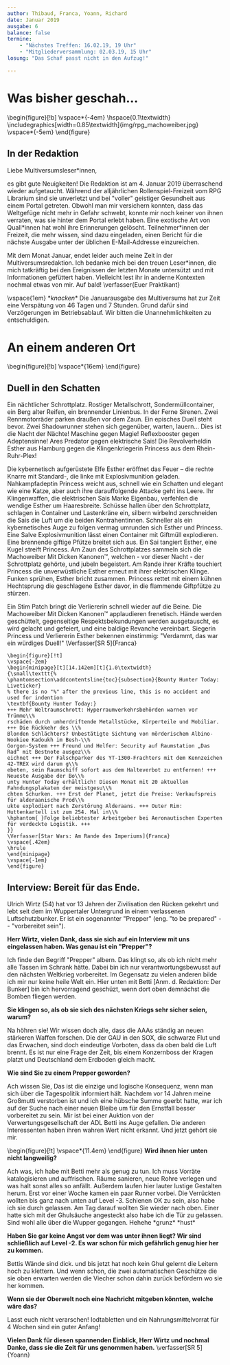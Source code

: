 ```yaml
---
author: Thibaud, Franca, Yoann, Richard
date: Januar 2019
ausgabe: 6
balance: false
termine:
    - "Nächstes Treffen: 16.02.19, 19 Uhr"
    - "Mitgliederversammlung: 02.03.19, 15 Uhr"
losung: "Das Schaf passt nicht in den Aufzug!"

---
```


# Was bisher geschah...

\begin{figure}[!b]
\vspace*{-4em}
\hspace{0.1\textwidth}
\includegraphics[width=0.85\textwidth]{img/rpg_machoweiber.jpg}
\vspace*{-5em}
\end{figure}

## In der Redaktion
Liebe Multiversumsleser\*innen,

es gibt gute Neuigkeiten! Die Redaktion ist am 4. Januar 2019 überraschend wieder aufgetaucht. Während der alljährlichen Rollenspiel-Freizeit vom RPG Librarium sind sie unverletzt und bei "voller" geistiger Gesundheit aus einem Portal getreten. Obwohl man mir versichern konnten, dass das Weltgefüge nicht mehr in Gefahr schwebt, konnte mir noch keiner von ihnen verraten, was sie hinter dem Portal erlebt haben. Eine exotische Art von Quall\*innen hat wohl ihre Erinnerungen gelöscht. Teilnehmer\*innen der Freizeit, die mehr wissen, sind dazu eingeladen, einen Bericht für die nächste Ausgabe unter der üblichen E-Mail-Addresse einzureichen.

Mit dem Monat Januar, endet leider auch meine Zeit in der Multiversumsredaktion. Ich bedanke mich bei den treuen Leser*innen, die mich tatkräftig bei den Ereignissen der letzten Monate untersützt und mit Informationen gefüttert haben. Vielleicht lest ihr in anderne Kontexten nochmal etwas von mir. Auf bald!
\verfasser{Euer Praktikant}

\vspace{1em}
\**knacken*\* Die Januarausgabe des Multiversums hat zur Zeit eine Verspätung von 46 Tagen und 7 Stunden. Grund dafür sind Verzögerungen im Betriebsablauf. Wir bitten die Unannehmlichkeiten zu entschuldigen.

# An einem anderen Ort

<!-- hack preventing text from floating into the image -->
\begin{figure}[!b]
\vspace*{16em}
\end{figure}

## Duell in den Schatten
Ein nächtlicher Schrottplatz. Rostiger Metallschrott, Sondermüllcontainer, ein Berg alter Reifen, ein brennender Linienbus. In der Ferne Sirenen. Zwei Rennmotorräder parken draußen vor dem Zaun. Ein episches Duell steht bevor. Zwei Shadowrunner stehen sich gegenüber, warten, lauern… Dies ist die Nacht der Nächte! Maschine gegen Magie! Reflexbooster gegen Adeptensinne! Ares Predator gegen elektrische Sais! Die Revolverheldin Esther aus Hamburg gegen die Klingenkriegerin Princess aus dem Rhein-Ruhr-Plex!

Die kybernetisch aufgerüstete Elfe Esther eröffnet das Feuer – die rechte Knarre mit Standard-, die linke mit Explosivmunition geladen. Nahkampfadeptin Princess weicht aus, schnell wie ein Schatten und elegant wie eine Katze, aber auch ihre darauffolgende Attacke geht ins Leere. Ihr Klingenwaffen, die elektrischen Sais Marke Eigenbau, verfehlen die wendige Esther um Haaresbreite. Schüsse hallen über den Schrottplatz, schlagen in Container und Lastenkräne ein, silbern wirbelnd zerschneiden die Sais die Luft um die beiden Kontrahentinnen. Schneller als ein kybernetisches Auge zu folgen vermag umrunden sich Esther und Princess. Eine Salve Explosivmunition lässt einen Container mit Giftmüll explodieren. Eine brennende giftige Pfütze breitet sich aus. Ein Sai tangiert Esther, eine Kugel streift Princess. Am Zaun des Schrottplatzes sammeln sich die Machoweiber Mit Dicken Kanonen™, welchen - vor dieser Nacht - der Schrottplatz gehörte, und jubeln begeistert. Am Rande ihrer Kräfte touchiert Princess die unverwüstliche Esther erneut mit ihrer elektrischen Klinge. Funken sprühen, Esther bricht zusammen. Princess rettet mit einem kühnen Hechtsprung die geschlagene Esther davor, in die flammende Giftpfütze zu stürzen.

Ein Stim Patch bringt die Verliererin schnell wieder auf die Beine. Die Machoweiber Mit Dicken Kanonen™ applaudieren frenetisch. Hände werden geschüttelt, gegenseitige Respektsbekundungen werden ausgetauscht, es wird gelacht und gefeiert, und eine baldige Revanche vereinbart. Siegerin Princess und Verliererin Esther bekennen einstimmig: "Verdammt, das war ein würdiges Duell!"
\Verfasser[SR 5]{Franca}

```{=tex}
\begin{figure}[!t]
\vspace{-2em}
\begin{minipage}[t][14.142em][t]{1.0\textwidth}
{\small\texttt{%
\phantomsection\addcontentsline{toc}{subsection}{Bounty Hunter Today: Liveticker}
% there is no "%" after the previous line, this is no accident and used for indention
\textbf{Bounty Hunter Today:}
+++ Mehr Weltraumschrott: Hyperraumverkehrsbehörden warnen vor Trümme\\%
rschäden durch umherdriftende Metallstücke, Körperteile und Mobiliar. +++ Die Rückkehr des \\%
Blonden Schlächters? Unbestätigte Sichtung von mörderischem Albino-Wookiee Kadoukh im Besh-\\%
Gorgon-System +++ Freund und Helfer: Security auf Raumstation „Das Rad“ mit Bestnote ausgez\\%
eichnet +++ Der Falschparker des YT-1300-Frachters mit dem Kennzeichen 42-TREX wird darum g\\%
ebeten, sein Raumschiff sofort aus dem Halteverbot zu entfernen! +++ Neueste Ausgabe der Bo\\%
unty Hunter Today erhältlich! Diesen Monat mit 20 aktuellen Fahndungsplakaten der meistgesu\\%
chten Schurken. +++ Erst der Planet, jetzt die Preise: Verkaufspreis für alderaanische Prod\\%
ukte explodiert nach Zerstörung Alderaans. +++ Outer Rim: Huttenkartell ist zum 254. Mal in\\%
\hphantom{ }Folge beliebtester Arbeitgeber bei Aeronautischen Experten für verdeckte Logistik. +++
}}
\Verfasser[Star Wars: Am Rande des Imperiums]{Franca}
\vspace{.42em}
\hrule
\end{minipage}
\vspace{-1em}
\end{figure}
```
## Interview: Bereit für das Ende.
Ulrich Wirtz (54) hat vor 13 Jahren der Zivilisation den Rücken gekehrt und lebt seit dem im Wuppertaler Untergrund in einem verlassenen Luftschutzbunker. Er ist ein sogenannter "Prepper" (eng. "to be prepared" -- "vorbereitet sein").

**Herr Wirtz, vielen Dank, dass sie sich auf ein Interview mit uns eingelassen haben. Was genau ist ein "Prepper"?**

Ich finde den Begriff "Prepper" albern. Das klingt so, als ob ich nicht mehr alle Tassen im Schrank hätte. Dabei bin ich nur verantwortungsbewusst auf den nächsten Weltkrieg vorbereitet. Im Gegensatz zu vielen anderen bilde ich mir nur keine heile Welt ein. Hier unten mit Betti [Anm. d. Redaktion: Der Bunker] bin ich hervorragend geschüzt, wenn dort oben demnächst die Bomben fliegen werden.

**Sie klingen so, als ob sie sich des nächsten Kriegs sehr sicher seien, warum?**

Na höhren sie! Wir wissen doch alle, dass die AAAs ständig an neuen stärkeren Waffen forschen. Die der GAU in den SOX, die schwarze Flut und das Erwachen, sind doch eindeutige Vorboten, dass da oben bald die Luft brennt. Es ist nur eine Frage der Zeit, bis einem Konzernboss der Kragen platzt und Deutschland dem Erdboden gleich macht.

**Wie sind Sie zu einem Prepper geworden?**

Ach wissen Sie, Das ist die einzige und logische Konsequenz, wenn man sich über die Tagespolitik informiert hält. Nachdem vor 14 Jahren meine Großmutti verstorben ist und ich eine hübsche Summe geerbt hatte, war ich auf der Suche nach einer neuen Bleibe um für den Ernstfall besser vorbereitet zu sein. Mir ist bei einer Auktion von der Verwertungsgesellschaft der ADL Betti ins Auge gefallen. Die anderen Interessenten haben ihren wahren Wert nicht erkannt. Und jetzt gehört sie mir.
<!-- yet another hack preventing text from floating into the liveticker -->
\begin{figure}[!t]
\vspace*{11.4em}
\end{figure}
**Wird ihnen hier unten nicht langweilig?**

Ach was, ich habe mit Betti mehr als genug zu tun. Ich muss Vorräte katalogisieren und auffrischen. Räume sanieren, neue Rohre verlegen und was halt sonst alles so anfällt. Außerdem laufen hier lauter lustige Gestalten herum. Erst vor einer Woche kamen ein paar Runner vorbei. Die Verrückten wollten bis ganz nach unten auf Level -3. Schienen OK zu sein, also habe ich sie durch gelassen. Am Tag darauf wollten Sie wieder nach oben. Einer hatte sich mit der Ghulsäuche angesteckt also habe ich die Tür zu gelassen. Sind wohl alle über die Wupper gegangen. Hehehe \*grunz\* \*hust\*

**Haben Sie gar keine Angst vor dem was unter ihnen liegt? Wir sind schließlich auf Level -2. Es war schon für mich gefährlich genug hier her zu kommen.**

Bettis Wände sind dick. und bis jetzt hat noch kein Ghul gelernt die Leitern hoch zu klettern. Und wenn schon, die zwei automatischen Geschütze die sie oben erwarten werden die Viecher schon dahin zurück befördern wo sie her kommen.

**Wenn sie der Oberwelt noch eine Nachricht mitgeben könnten, welche wäre das?**

Lasst euch nicht verarschen! Iodtabletten und ein Nahrungsmittelvorrat für 4 Wochen sind ein guter Anfang!

**Vielen Dank für diesen spannenden Einblick, Herr Wirtz und nochmal Danke, dass sie die Zeit für uns genommen haben.**
\verfasser[SR 5]{Yoann}
